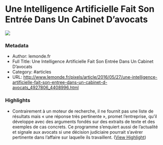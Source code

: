 # Une Intelligence Artificielle Fait Son Entrée Dans Un Cabinet D’avocats

![](https://readwise-assets.s3.amazonaws.com/static/images/article2.74d541386bbf.png)

### Metadata

- Author: lemonde.fr
- Full Title: Une Intelligence Artificielle Fait Son Entrée Dans Un Cabinet D’avocats
- Category: #articles
- URL: http://www.lemonde.fr/pixels/article/2016/05/27/une-intelligence-artificielle-fait-son-entree-dans-un-cabinet-d-avocats_4927806_4408996.html

### Highlights

- Contrairement à un moteur de recherche, il ne fournit pas une liste de résultats mais « une réponse très pertinente », promet l’entreprise, qu’il développe avec des arguments fondés sur des extraits de texte et des exemples de cas concrets.
  Ce programme s’enquiert aussi de l’actualité et signale aux avocats si une décision judiciaire pourrait s’avérer pertinente dans l’affaire sur laquelle ils travaillent. ([View Highlight](https://instapaper.com/read/729555470/2748355))
